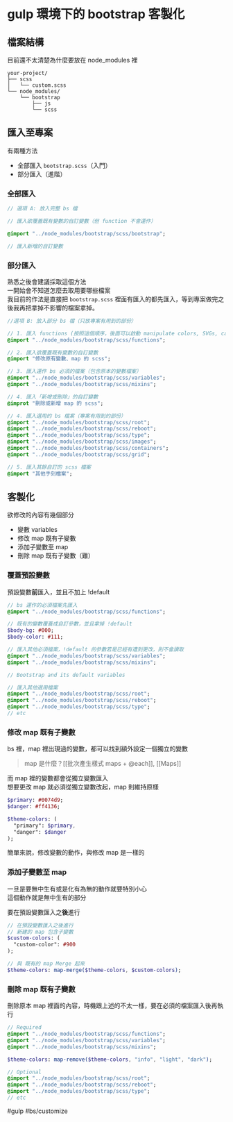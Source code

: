 # gulp 環境下的 bootstrap 客製化
## 檔案結構
目前還不太清楚為什麼要放在 node_modules 裡  
```text
your-project/
├── scss
│   └── custom.scss
└── node_modules/
    └── bootstrap
        ├── js
        └── scss
```

## 匯入至專案
有兩種方法  
- 全部匯入 `bootstrap.scss`（入門）
- 部分匯入（進階）

### 全部匯入
```sass
// 選項 A: 放入完整 bs 檔

// 匯入欲覆蓋既有變數的自訂變數（但 function 不會運作）

@import "../node_modules/bootstrap/scss/bootstrap";

// 匯入新增的自訂變數
```
### 部分匯入
熟悉之後會建議採取這個方法  
一開始會不知道怎麼去取用要哪些檔案  
我目前的作法是直接把 `bootstrap.scss` 裡面有匯入的都先匯入，等到專案做完之後我再把拿掉不影響的檔案拿掉。  

```sass
//選項 B: 放入部分 bs 檔（只放專案有用到的部份）

// 1. 匯入 functions (按照這個順序，後面可以啟動 manipulate colors, SVGs, calc 等功能)
@import "../node_modules/bootstrap/scss/functions";

// 2. 匯入欲覆蓋既有變數的自訂變數
@import "修改原有變數、map 的 scss";

// 3. 匯入運作 bs 必須的檔案（包含原本的變數檔案）
@import "../node_modules/bootstrap/scss/variables";
@import "../node_modules/bootstrap/scss/mixins";

// 4. 匯入「新增或刪除」的自訂變數
@improt "刪除或新增 map 的 scss";

// 4. 匯入選用的 bs 檔案（專案有用到的部份）
@import "../node_modules/bootstrap/scss/root";
@import "../node_modules/bootstrap/scss/reboot";
@import "../node_modules/bootstrap/scss/type";
@import "../node_modules/bootstrap/scss/images";
@import "../node_modules/bootstrap/scss/containers";
@import "../node_modules/bootstrap/scss/grid";

// 5. 匯入其餘自訂的 scss 檔案
@import "其他手刻檔案";
```

## 客製化
欲修改的內容有幾個部分  
- 變數 variables
- 修改 map 既有子變數
- 添加子變數至 map
- 刪除 map 既有子變數（難）


### 覆蓋預設變數
預設變數**前**匯入，並且不加上 !default
```sass
// bs 運作的必須檔案先匯入
@import "../node_modules/bootstrap/scss/functions";

// 既有的變數覆蓋成自訂參數，並且拿掉 !default 
$body-bg: #000;
$body-color: #111;

// 匯入其他必須檔案，!default 的參數若是已經有遭到更改，則不會讀取
@import "../node_modules/bootstrap/scss/variables";
@import "../node_modules/bootstrap/scss/mixins";

// Bootstrap and its default variables

// 匯入其他選用檔案
@import "../node_modules/bootstrap/scss/root";
@import "../node_modules/bootstrap/scss/reboot";
@import "../node_modules/bootstrap/scss/type";
// etc
```
###  修改 map 既有子變數
bs 裡，map 裡出現過的變數，都可以找到額外設定一個獨立的變數  
> map 是什麼？[[批次產生樣式 maps + @each]], [[Maps]]

而 map 裡的變數都會從獨立變數匯入  
想要更改 map 就必須從獨立變數改起，map 則維持原樣  

```sass
$primary: #0074d9;
$danger: #ff4136;
```
```sass
$theme-colors: (
  "primary": $primary,
  "danger": $danger
);
```
簡單來說，修改變數的動作，與修改 map 是一樣的  

### 添加子變數至 map
一旦是要無中生有或是化有為無的動作就要特別小心  
這個動作就是無中生有的部分  

要在預設變數匯入之**後**進行  


```sass
// 在預設變數匯入之後進行
// 新建的 map 包含子變數
$custom-colors: (
  "custom-color": #900
);

// 與 既有的 map Merge 起來 
$theme-colors: map-merge($theme-colors, $custom-colors);
```


### 刪除 map 既有子變數
刪除原本 map 裡面的內容，時機跟上述的不太一樣，要在必須的檔案匯入後再執行  
```sass
// Required
@import "../node_modules/bootstrap/scss/functions";
@import "../node_modules/bootstrap/scss/variables";
@import "../node_modules/bootstrap/scss/mixins";

$theme-colors: map-remove($theme-colors, "info", "light", "dark");

// Optional
@import "../node_modules/bootstrap/scss/root";
@import "../node_modules/bootstrap/scss/reboot";
@import "../node_modules/bootstrap/scss/type";
// etc
```
#gulp #bs/customize  